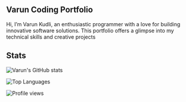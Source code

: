 ## Varun Coding Portfolio

Hi, I’m Varun Kudli, an enthusiastic programmer with a love for building innovative software solutions. This portfolio offers a glimpse into my technical skills and creative projects

## Stats
![Varun's GitHub stats](https://github-readme-stats.vercel.app/api?username=Varun1319&show_icons=true&theme=merko)

![Top Languages](https://github-readme-stats.vercel.app/api/top-langs/?username=Varun1319&layout=compact&theme=merko)


![Profile views](https://komarev.com/ghpvc/?username=Varun1319&color=nerko)

